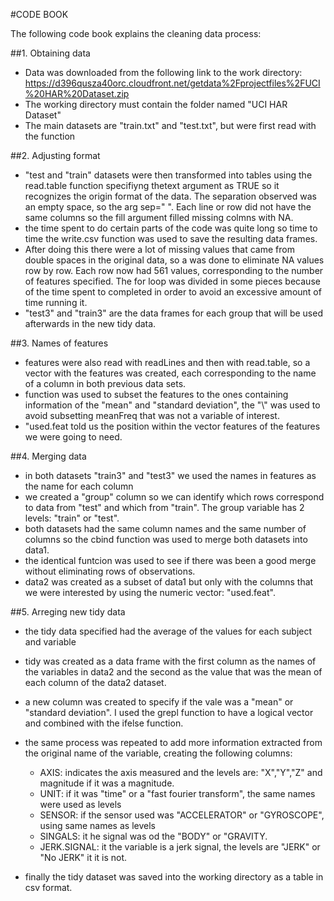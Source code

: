 #CODE BOOK

The following code book explains the cleaning data process:

##1. Obtaining data

* Data was downloaded from the following link to the work directory: https://d396qusza40orc.cloudfront.net/getdata%2Fprojectfiles%2FUCI%20HAR%20Dataset.zip 
* The working directory must contain the folder named "UCI HAR Dataset"
* The main datasets are "train.txt" and "test.txt", but were first read with the <readLines> function

##2. Adjusting format

* "test and "train" datasets were then transformed into tables using the read.table function specifiyng thetext argument as TRUE so it recognizes the origin format of the data. The separation observed was an empty space, so the arg sep=" ". Each line or row did not have the same columns so the fill argument filled missing colmns with NA.
* the time spent to do certain parts of the code was quite long so time to time the write.csv function was used to save the resulting data frames.
* After doing this there were a lot of missing values that came from double spaces in the original data, so a <for loop> was done to eliminate NA values row by row. Each row now had 561 values, corresponding to the number of features specified. The for loop was divided in some pieces because of the time spent to completed in order to avoid an excessive amount of time running it.
* "test3" and "train3" are the data frames for each group that will be used afterwards in the new tidy data.

##3. Names of features

* features were also read with readLines and then with read.table, so a vector with the features was created, each corresponding to the name of a column in both previous data sets.
* <grep> function was used to subset the features to the ones containing information of the "mean" and "standard deviation", the "\\" was used to avoid subsetting meanFreq that was not a variable of interest.
* "used.feat told us the position within the vector features of the features we were going to need.

##4. Merging data

* in both datasets "train3" and "test3" we used the names in features as the name for each column
* we created a "group" column so we can identify which rows correspond to data from "test" and which from "train". The group variable has 2 levels: "train" or "test".
* both datasets had the same column names and the same number of columns so the cbind function was used to merge both datasets into data1.
* the identical funtcion was used to see if there was been a good merge without eliminating rows of observations.
* data2 was created as a subset of data1 but only with the columns that we were interested by using the numeric vector: "used.feat".

##5. Arreging new tidy data
* the tidy data specified had the average of the values for each subject and variable
* tidy was created as a data frame with the first column as the names of the variables in data2 and the second as the value that was the mean of each column of the data2 dataset.
* a new column was created to specify if the vale was a "mean" or "standard deviation". I used the grepl function to have a logical vector and combined with the ifelse function.
* the same process was repeated to add more information extracted from the original name of the variable, creating the following columns:

    * AXIS: indicates the axis measured and the levels are: "X","Y","Z" and magnitude if it was a magnitude.
    * UNIT: if it was "time" or a "fast fourier transform", the same names were used as levels
    * SENSOR: if the sensor used was "ACCELERATOR" or "GYROSCOPE", using same names as levels
    * SINGALS: it he signal was od the "BODY" or "GRAVITY.
    * JERK.SIGNAL: it the variable is a jerk signal, the levels are "JERK" or "No JERK" it it is not.
    
* finally the tidy dataset was saved into the working directory as a table in csv format.

 
